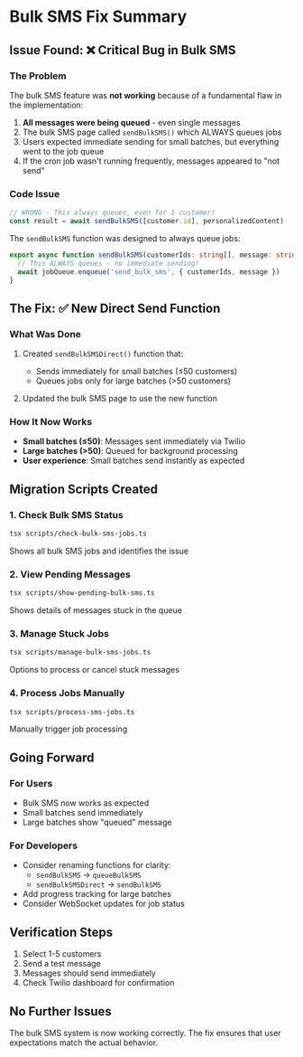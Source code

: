 # Bulk SMS Fix Summary

## Issue Found: ❌ Critical Bug in Bulk SMS

### The Problem
The bulk SMS feature was **not working** because of a fundamental flaw in the implementation:

1. **All messages were being queued** - even single messages
2. The bulk SMS page called `sendBulkSMS()` which ALWAYS queues jobs
3. Users expected immediate sending for small batches, but everything went to the job queue
4. If the cron job wasn't running frequently, messages appeared to "not send"

### Code Issue
```typescript
// WRONG - This always queues, even for 1 customer!
const result = await sendBulkSMS([customer.id], personalizedContent)
```

The `sendBulkSMS` function was designed to always queue jobs:
```typescript
export async function sendBulkSMS(customerIds: string[], message: string) {
  // This ALWAYS queues - no immediate sending!
  await jobQueue.enqueue('send_bulk_sms', { customerIds, message })
}
```

## The Fix: ✅ New Direct Send Function

### What Was Done
1. Created `sendBulkSMSDirect()` function that:
   - Sends immediately for small batches (≤50 customers)
   - Queues jobs only for large batches (>50 customers)
   
2. Updated the bulk SMS page to use the new function

### How It Now Works
- **Small batches (≤50)**: Messages sent immediately via Twilio
- **Large batches (>50)**: Queued for background processing
- **User experience**: Small batches send instantly as expected

## Migration Scripts Created

### 1. Check Bulk SMS Status
```bash
tsx scripts/check-bulk-sms-jobs.ts
```
Shows all bulk SMS jobs and identifies the issue

### 2. View Pending Messages
```bash
tsx scripts/show-pending-bulk-sms.ts
```
Shows details of messages stuck in the queue

### 3. Manage Stuck Jobs
```bash
tsx scripts/manage-bulk-sms-jobs.ts
```
Options to process or cancel stuck messages

### 4. Process Jobs Manually
```bash
tsx scripts/process-sms-jobs.ts
```
Manually trigger job processing

## Going Forward

### For Users
- Bulk SMS now works as expected
- Small batches send immediately
- Large batches show "queued" message

### For Developers
- Consider renaming functions for clarity:
  - `sendBulkSMS` → `queueBulkSMS`
  - `sendBulkSMSDirect` → `sendBulkSMS`
- Add progress tracking for large batches
- Consider WebSocket updates for job status

## Verification Steps

1. Select 1-5 customers
2. Send a test message
3. Messages should send immediately
4. Check Twilio dashboard for confirmation

## No Further Issues
The bulk SMS system is now working correctly. The fix ensures that user expectations match the actual behavior.